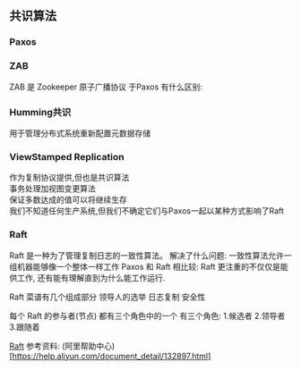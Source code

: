 ## 共识算法
### Paxos

### ZAB
ZAB 是 Zookeeper 原子广播协议
于Paxos 有什么区别:

### Humming共识
用于管理分布式系统重新配置元数据存储

### ViewStamped Replication
作为复制协议提供,但也是共识算法  
事务处理加视图变更算法  
保证多数达成的值可以将继续生存  
我们不知道任何生产系统,但我们不确定它们与Paxos一起以某种方式影响了Raft

### Raft
Raft 是一种为了管理复制日志的一致性算法。
解决了什么问题:
一致性算法允许一组机器能够像一个整体一样工作
Paxos 和 Raft 相比较:
Raft 更注重的不仅仅是能供工作, 还有能有理解直到为什么能工作运行.

Raft 菜谱有几个组成部分
领导人的选举
日志复制
安全性

每个 Raft 的参与者(节点) 都有三个角色中的一个
有三个角色:
1.候选者
2.领导者
3.跟随着

[Raft](https://github.com/maemual/raft-zh_cn/blob/master/raft-zh_cn.md)
参考资料:
(阿里帮助中心)[https://help.aliyun.com/document_detail/132897.html]  